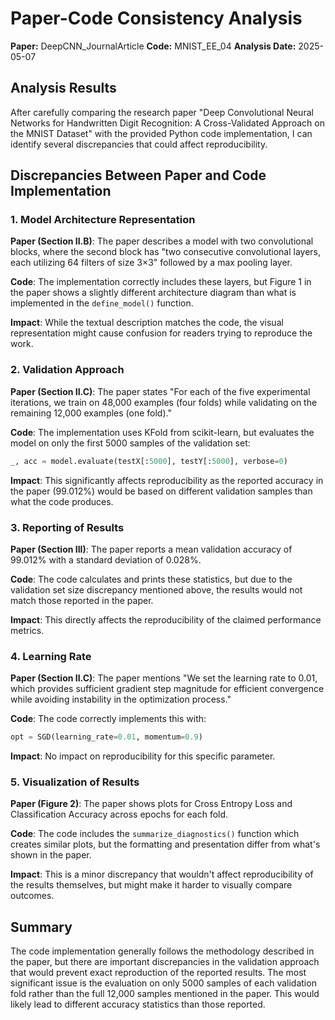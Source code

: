 # Paper-Code Consistency Analysis

**Paper:** DeepCNN_JournalArticle
**Code:** MNIST_EE_04
**Analysis Date:** 2025-05-07

## Analysis Results

After carefully comparing the research paper "Deep Convolutional Neural Networks for Handwritten Digit Recognition: A Cross-Validated Approach on the MNIST Dataset" with the provided Python code implementation, I can identify several discrepancies that could affect reproducibility.

## Discrepancies Between Paper and Code Implementation

### 1. Model Architecture Representation
**Paper (Section II.B)**: The paper describes a model with two convolutional blocks, where the second block has "two consecutive convolutional layers, each utilizing 64 filters of size 3×3" followed by a max pooling layer.

**Code**: The implementation correctly includes these layers, but Figure 1 in the paper shows a slightly different architecture diagram than what is implemented in the `define_model()` function.

**Impact**: While the textual description matches the code, the visual representation might cause confusion for readers trying to reproduce the work.

### 2. Validation Approach
**Paper (Section II.C)**: The paper states "For each of the five experimental iterations, we train on 48,000 examples (four folds) while validating on the remaining 12,000 examples (one fold)."

**Code**: The implementation uses KFold from scikit-learn, but evaluates the model on only the first 5000 samples of the validation set:
```python
_, acc = model.evaluate(testX[:5000], testY[:5000], verbose=0)
```

**Impact**: This significantly affects reproducibility as the reported accuracy in the paper (99.012%) would be based on different validation samples than what the code produces.

### 3. Reporting of Results
**Paper (Section III)**: The paper reports a mean validation accuracy of 99.012% with a standard deviation of 0.028%.

**Code**: The code calculates and prints these statistics, but due to the validation set size discrepancy mentioned above, the results would not match those reported in the paper.

**Impact**: This directly affects the reproducibility of the claimed performance metrics.

### 4. Learning Rate
**Paper (Section II.C)**: The paper mentions "We set the learning rate to 0.01, which provides sufficient gradient step magnitude for efficient convergence while avoiding instability in the optimization process."

**Code**: The code correctly implements this with:
```python
opt = SGD(learning_rate=0.01, momentum=0.9)
```

**Impact**: No impact on reproducibility for this specific parameter.

### 5. Visualization of Results
**Paper (Figure 2)**: The paper shows plots for Cross Entropy Loss and Classification Accuracy across epochs for each fold.

**Code**: The code includes the `summarize_diagnostics()` function which creates similar plots, but the formatting and presentation differ from what's shown in the paper.

**Impact**: This is a minor discrepancy that wouldn't affect reproducibility of the results themselves, but might make it harder to visually compare outcomes.

## Summary

The code implementation generally follows the methodology described in the paper, but there are important discrepancies in the validation approach that would prevent exact reproduction of the reported results. The most significant issue is the evaluation on only 5000 samples of each validation fold rather than the full 12,000 samples mentioned in the paper. This would likely lead to different accuracy statistics than those reported.